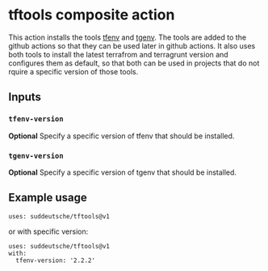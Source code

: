 # tftools composite action

This action installs the tools [tfenv](https://github.com/tfutils/tfenv) and [tgenv](https://github.com/taosmountain/tgenv). The tools are added to the github actions so that they can be used later in github actions. It also uses both tools to install the latest terrafrom and terragrunt version and configures them as default, so that both can be used in projects that do not rquire a specific version of those tools.

## Inputs

### `tfenv-version`

**Optional** Specify a specific version of tfenv that should be installed.

### `tgenv-version`

**Optional** Specify a specific version of tgenv that should be installed.

## Example usage
```
uses: suddeutsche/tftools@v1
```

or with specific version:

```
uses: suddeutsche/tftools@v1
with:
  tfenv-version: '2.2.2'
```
